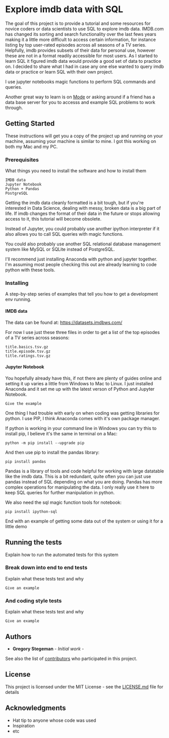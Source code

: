 # Explore imdb data with SQL

The goal of this project is to provide a tutorial and some resources for novice coders or data scientists to use SQL to explore imdb data. IMDB.com has changed its sorting and search functionality over the last fews years making it a little more difficult to access certain information, for instance listing by top user-rated episodes across all seasons of a TV series. Helpfully, imdb provides subsets of their data for personal use, however these are not in a format readily accessible for most users. As I started to learn SQL it figured imdb data would provide a good set of data to practice on. I decided to share what I had in case any one else wanted to query imdb data or practice or learn SQL with their own project.

I use jupyter notebooks magic functions to perform SQL commands and queries.

Another great way to learn is on [Mode](www.mode.com) or asking around if a friend has a data base server for you to accesss and example SQL problems to work through.

## Getting Started

These instructions will get you a copy of the project up and running on your machine, assuming your machine is similar to mine. I got this working on both my Mac and my PC.

### Prerequisites

What things you need to install the software and how to install them

```
IMDB data
Jupyter Notebook
Python + Pandas
PostgreSQL
```

Getting the imdb data cleanly formatted is a bit tough, but if you're interested in Data Science, dealing with messy, broken data is a big part of life. If imdb changes the format of their data in the future or stops allowing access to it, this tutorial will become obsolete.

Instead of Jupyter, you could probably use another ipython interpreter if it also allows you to call SQL queries with magic functions.

You could also probably use another SQL relational database management system like MySQL or SQLite instead of PostgreSQL.

I'll recommend just installing Anaconda with python and jupyter together. I'm assuming most people checking this out are already learning to code python with these tools.

### Installing

A step-by-step series of examples that tell you how to get a development env running.

#### IMDB data

The data can be found at: https://datasets.imdbws.com/

For now I use just these three files in order to get a list of the top episodes of a TV series across seasons:

```
title.basics.tsv.gz
title.episode.tsv.gz
title.ratings.tsv.gz
```

#### Jupyter Notebook

You hopefully already have this, if not there are plenty of guides online and setting it up varies a little from Windows to Mac to Linux.
I just installed Anaconda and it set me up with the latest verson of Python and Jupyter Notebook.

```
Give the example
```

One thing I had trouble with early on when coding was getting libraries for python. I use PIP, I think Anaconda comes with it's own package manager.

If python is working in your command line in Windows you can try this to install pip, I believe it's the same in terminal on a Mac:

```
python -m pip install --upgrade pip
```

And then use pip to install the pandas library:

```
pip install pandas
```

Pandas is a library of tools and code helpful for working with large datatable like the imdb data. This is a bit redundant, quite often you can just use pandas instead of SQL depending on what you are doing. Pandas has more complex operations for manipulating the data. I only really use it here to keep SQL queries for further manipulation in python.

We also need the sql magic function tools for notebook:

```
pip install ipython-sql
```

End with an example of getting some data out of the system or using it for a little demo

## Running the tests

Explain how to run the automated tests for this system

### Break down into end to end tests

Explain what these tests test and why

```
Give an example
```

### And coding style tests

Explain what these tests test and why

```
Give an example
```



## Authors

* **Gregory Stegeman** - *Initial work* -

See also the list of [contributors](https://github.com/your/project/contributors) who participated in this project.

## License

This project is licensed under the MIT License - see the [LICENSE.md](LICENSE.md) file for details

## Acknowledgments

* Hat tip to anyone whose code was used
* Inspiration
* etc
